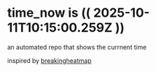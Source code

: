# time_now is (( 2025-10-11T10:15:00.259Z ))

an automated repo that shows the currnent time

inspired by [breakingheatmap](https://github.com/breakingheatmap/breakingheatmap)